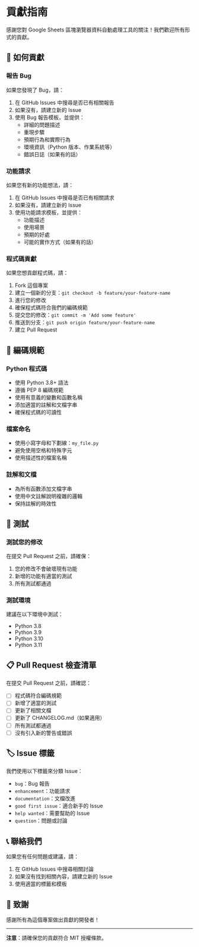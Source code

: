 # 貢獻指南

感謝您對 Google Sheets 區塊瀏覽器資料自動處理工具的關注！我們歡迎所有形式的貢獻。

## 🤝 如何貢獻

### 報告 Bug

如果您發現了 Bug，請：

1. 在 GitHub Issues 中搜尋是否已有相關報告
2. 如果沒有，請建立新的 Issue
3. 使用 Bug 報告模板，並提供：
   - 詳細的問題描述
   - 重現步驟
   - 預期行為和實際行為
   - 環境資訊（Python 版本、作業系統等）
   - 錯誤日誌（如果有的話）

### 功能請求

如果您有新的功能想法，請：

1. 在 GitHub Issues 中搜尋是否已有相關請求
2. 如果沒有，請建立新的 Issue
3. 使用功能請求模板，並提供：
   - 功能描述
   - 使用場景
   - 預期的好處
   - 可能的實作方式（如果有的話）

### 程式碼貢獻

如果您想貢獻程式碼，請：

1. Fork 這個專案
2. 建立一個新的分支：`git checkout -b feature/your-feature-name`
3. 進行您的修改
4. 確保程式碼符合我們的編碼規範
5. 提交您的修改：`git commit -m 'Add some feature'`
6. 推送到分支：`git push origin feature/your-feature-name`
7. 建立 Pull Request

## 📝 編碼規範

### Python 程式碼

- 使用 Python 3.8+ 語法
- 遵循 PEP 8 編碼規範
- 使用有意義的變數和函數名稱
- 添加適當的註解和文檔字串
- 確保程式碼的可讀性

### 檔案命名

- 使用小寫字母和下劃線：`my_file.py`
- 避免使用空格和特殊字元
- 使用描述性的檔案名稱

### 註解和文檔

- 為所有函數添加文檔字串
- 使用中文註解說明複雜的邏輯
- 保持註解的時效性

## 🧪 測試

### 測試您的修改

在提交 Pull Request 之前，請確保：

1. 您的修改不會破壞現有功能
2. 新增的功能有適當的測試
3. 所有測試都通過

### 測試環境

建議在以下環境中測試：

- Python 3.8
- Python 3.9
- Python 3.10
- Python 3.11

## 📋 Pull Request 檢查清單

在提交 Pull Request 之前，請確認：

- [ ] 程式碼符合編碼規範
- [ ] 新增了適當的測試
- [ ] 更新了相關文檔
- [ ] 更新了 CHANGELOG.md（如果適用）
- [ ] 所有測試都通過
- [ ] 沒有引入新的警告或錯誤

## 🏷️ Issue 標籤

我們使用以下標籤來分類 Issue：

- `bug`：Bug 報告
- `enhancement`：功能請求
- `documentation`：文檔改進
- `good first issue`：適合新手的 Issue
- `help wanted`：需要幫助的 Issue
- `question`：問題或討論

## 📞 聯絡我們

如果您有任何問題或建議，請：

1. 在 GitHub Issues 中搜尋相關討論
2. 如果沒有找到相關內容，請建立新的 Issue
3. 使用適當的標籤和模板

## 🙏 致謝

感謝所有為這個專案做出貢獻的開發者！

---

**注意**：請確保您的貢獻符合 MIT 授權條款。 